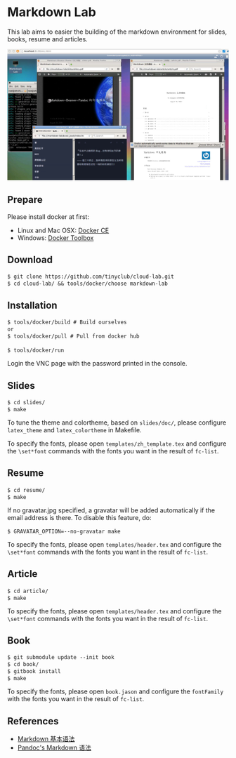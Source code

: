 
# Markdown Lab

This lab aims to easier the building of the markdown environment for slides, books, resume and articles.

![Markdown Lab Demo](images/markdown-lab-demo.jpg)

## Prepare

Please install docker at first:

* Linux and Mac OSX: [Docker CE](https://store.docker.com/search?type=edition&offering=community)
* Windows: [Docker Toolbox](https://www.docker.com/docker-toolbox)

## Download

    $ git clone https://github.com/tinyclub/cloud-lab.git
    $ cd cloud-lab/ && tools/docker/choose markdown-lab

## Installation

    $ tools/docker/build # Build ourselves
    or
    $ tools/docker/pull # Pull from docker hub

    $ tools/docker/run

Login the VNC page with the password printed in the console.

## Slides

    $ cd slides/
    $ make

To tune the theme and colortheme, based on `slides/doc/`, please configure
`latex_theme` and `latex_colortheme` in Makefile.

To specify the fonts, please open `templates/zh_template.tex` and configure the
`\set*font` commands with the fonts you want in the result of `fc-list`.

## Resume

    $ cd resume/
    $ make

If no gravatar.jpg specified, a gravatar will be added automatically if the
email address is there. To disable this feature, do:

    $ GRAVATAR_OPTION=--no-gravatar make

To specify the fonts, please open `templates/header.tex` and configure the
`\set*font` commands with the fonts you want in the result of `fc-list`.

## Article

    $ cd article/
    $ make

To specify the fonts, please open `templates/header.tex` and configure the
`\set*font` commands with the fonts you want in the result of `fc-list`.

## Book

    $ git submodule update --init book
    $ cd book/
    $ gitbook install
    $ make

To specify the fonts, please open `book.jason` and configure the
`fontFamily` with the fonts you want in the result of `fc-list`.

## References

* [Markdown 基本语法](http://wowubuntu.com/markdown/)
* [Pandoc's Markdown 语法](http://johnmacfarlane.net/pandoc/demo/example9/pandocs-markdown.html)
